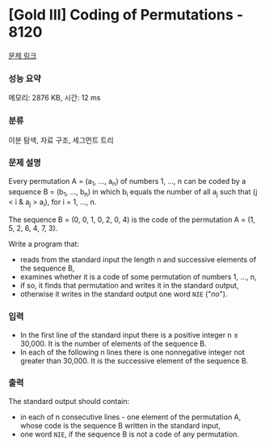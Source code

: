 # [Gold III] Coding of Permutations - 8120 

[문제 링크](https://www.acmicpc.net/problem/8120) 

### 성능 요약

메모리: 2876 KB, 시간: 12 ms

### 분류

이분 탐색, 자료 구조, 세그먼트 트리

### 문제 설명

<p>Every permutation A = (a<sub>1</sub>, ..., a<sub>n</sub>) of numbers 1, ..., n can be coded by a sequence B = (b<sub>1</sub>, ..., b<sub>n</sub>) in which b<sub>i</sub> equals the number of all a<sub>j</sub> such that (j < i & a<sub>j</sub> > a<sub>i</sub>), for i = 1, ..., n.</p>

<p>The sequence B = (0, 0, 1, 0, 2, 0, 4) is the code of the permutation A = (1, 5, 2, 6, 4, 7, 3).</p>

<p>Write a program that:</p>

<ul>
	<li>reads from the standard input the length n and successive elements of the sequence B,</li>
	<li>examines whether it is a code of some permutation of numbers 1, ..., n,</li>
	<li>if so, it finds that permutation and writes it in the standard output,</li>
	<li>otherwise it writes in the standard output one word <code>NIE</code> ("<i>no</i>").</li>
</ul>

### 입력 

 <ul>
	<li>In the first line of the standard input there is a positive integer n ≤ 30,000. It is the number of elements of the sequence B.</li>
	<li>In each of the following n lines there is one nonnegative integer not greater than 30,000. It is the successive element of the sequence B.</li>
</ul>

### 출력 

 <p>The standard output should contain:</p>

<ul>
	<li>in each of n consecutive lines - one element of the permutation A, whose code is the sequence B written in the standard input,</li>
	<li>one word <code>NIE</code>, if the sequence B is not a code of any permutation.</li>
</ul>

